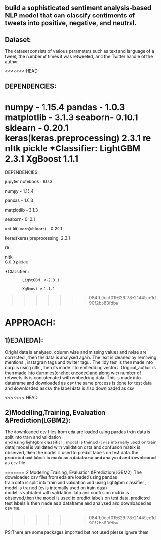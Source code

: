 ## build a sophisticated sentiment analysis-based NLP model that can classify sentiments of tweets into positive, negative, and neutral.

## Dataset:
The dataset consists of various parameters such as text and language of a tweet, the number of times it was retweeted, and the Twitter handle of the author.


<<<<<<< HEAD
## DEPENDENCIES:
numpy - 1.15.4
pandas - 1.0.3
matplotlib - 3.1.3
seaborn- 0.10.1
sklearn - 0.20.1
keras(keras.preprocessing) 2.3.1
re
nltk
pickle
*Classifier: LightGBM  2.3.1
	 XgBoost 1.1.1
=======
DEPENDENCIES:	

jupyter notebook : 6.0.3

numpy - 1.15.4   

pandas - 1.0.3   

matplotlib - 3.1.3  	

seaborn- 0.10.1  

sci-kit learn(sklearn) - 0.20.1    	

keras(keras.preprocessing) 2.3.1         

re            

nltk    	
6.0.3
pickle	

*Classifier :  
			
			LightGBM  v-2.3.1
			
			XgBoost v-1.1.1
>>>>>>> 084fb0ccf015629f78e21449ce1d90f2bb83fdba


# APPROACH:
## 1)EDA(EDA):
Origial data is analysed, column wise and missing values and noise are corrected , then the data is analysed again.
The text is cleaned by removing mentions , instagram tags and twitter tags .
The tidy test is then made into corpus using nltk , then its made into embedding vectors.
Original_author is then made into dummies(onehot encoded)and along with number of retweets its is concatenated with embedding data.
This is made into dataframe and downloaded as csv
the same process is done for test data and downloaded as csv
the label data is also downloaded as csv 

<<<<<<< HEAD
## 2)Modelling,Training, Evaluation &Prediction(LGBM2):
The downloaded csv files from eda are loaded using pandas
train data is split into train and validation  
and using lightgbm classifier , model is trained (cv is internally used on train data)
model is validated with validation data and confusion matrix is observed,
then the model is used to predict labels on test data.
the predicted test labels is made as a dataframe and analysed and downloaded as csv file

=======
2)Modelling,Training, Evaluation &Prediction(LGBM2):
The downloaded csv files from eda are loaded using pandas								
train data is split into train and validation  and using lightgbm classifier , model is trained (cv is internally used on train data)						
model is validated with validation data and confusion matrix is observed,then the model is used to predict labels on test data.
predicted test labels is  then made as a dataframe and analysed and downloaded as csv file.
>>>>>>> 084fb0ccf015629f78e21449ce1d90f2bb83fdba

PS:There are some packages imported but not used please ignore them.
